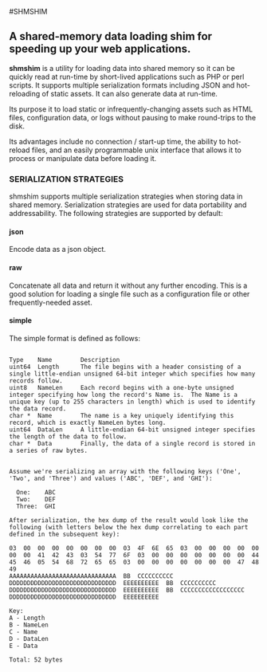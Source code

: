 #SHMSHIM

## A shared-memory data loading shim for speeding up your web applications.

**shmshim** is a utility for loading data into shared memory so it can be quickly read at run-time by short-lived applications such as PHP or perl scripts.  It supports multiple serialization formats including JSON and hot-reloading of static assets.  It can also generate data at run-time.

Its purpose it to load static or infrequently-changing assets such as HTML files, configuration data, or logs without pausing to make round-trips to the disk.

Its advantages include no connection / start-up time, the ability to hot-reload files, and an easily programmable unix interface that allows it to process or manipulate data before loading it.


### SERIALIZATION STRATEGIES

shmshim supports multiple serialization strategies when storing data in shared memory.  Serialization strategies are used for data portability and addressability.  The following strategies are supported by default:

#### json
Encode data as a json object.

#### raw
Concatenate all data and return it without any further encoding.  This is a good solution for loading a single file such as a configuration file or other frequently-needed asset.

#### simple
The simple format is defined as follows:

```text

Type    Name        Description
uint64  Length      The file begins with a header consisting of a single little-endian unsigned 64-bit integer which specifies how many records follow.
uint8   NameLen     Each record begins with a one-byte unsigned integer specifying how long the record's Name is.  The Name is a unique key (up to 255 characters in length) which is used to identify the data record.
char *  Name        The name is a key uniquely identifying this record, which is exactly NameLen bytes long.
uint64  DataLen     A little-endian 64-bit unsigned integer specifies the length of the data to follow.
char *  Data        Finally, the data of a single record is stored in a series of raw bytes.


Assume we're serializing an array with the following keys ('One', 'Two', and 'Three') and values ('ABC', 'DEF', and 'GHI'):

  One:    ABC
  Two:    DEF
  Three:  GHI

After serialization, the hex dump of the result would look like the following (with letters below the hex dump correlating to each part defined in the subsequent key):

03  00  00  00  00  00  00  00  03  4F  6E  65  03  00  00  00  00  00  00  00  41  42  43  03  54  77  6F  03  00  00  00  00  00  00  00  44  45  46  05  54  68  72  65  65  03  00  00  00  00  00  00  00  47  48  49
AAAAAAAAAAAAAAAAAAAAAAAAAAAAAA  BB  CCCCCCCCCC  DDDDDDDDDDDDDDDDDDDDDDDDDDDDDD  EEEEEEEEEE  BB  CCCCCCCCCC  DDDDDDDDDDDDDDDDDDDDDDDDDDDDDD  EEEEEEEEEE  BB  CCCCCCCCCCCCCCCCCC  DDDDDDDDDDDDDDDDDDDDDDDDDDDDDD  EEEEEEEEEE

Key:
A - Length
B - NameLen
C - Name
D - DataLen
E - Data

Total: 52 bytes

```
